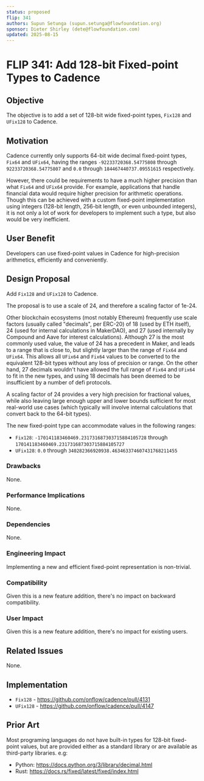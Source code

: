 ```yaml
---
status: proposed 
flip: 341
authors: Supun Setunga (supun.setunga@flowfoundation.org)
sponsor: Dieter Shirley (dete@flowfoundation.com)
updated: 2025-08-15
---
```


# FLIP 341: Add 128-bit Fixed-point Types to Cadence

## Objective

The objective is to add a set of 128-bit wide fixed-point types, `Fix128` and `UFix128` to Cadence.

## Motivation

Cadence currently only supports 64-bit wide decimal fixed-point types, `Fix64` and `UFix64`, 
having the ranges `-92233720368.54775808` through `92233720368.54775807` and `0.0` through `184467440737.09551615`
respectively.

However, there could be requirements to have a much higher precision than what `Fix64` and `UFix64` provide.
For example, applications that handle financial data would require higher precision for arithmetic operations.
Though this can be achieved with a custom fixed-point implementation using integers (128-bit length, 256-bit length,
or even unbounded integers), it is not only a lot of work for developers to implement such a type,
but also would be very inefficient.

## User Benefit

Developers can use fixed-point values in Cadence for high-precision arithmetics, efficiently and conveniently.

## Design Proposal

Add `Fix128` and `UFix128` to Cadence.

The proposal is to use a scale of 24, and therefore a scaling factor of 1e-24.

Other blockchain ecosystems (most notably Ethereum) frequently use scale factors (usually called "decimals", per ERC-20)
of 18 (used by ETH itself), 24 (used for internal calculations in MakerDAO), and 27 (used internally by Compound and Aave
for interest calculations).
Although 27 is the most commonly used value, the value of 24 has a precedent in Maker, and leads to a range that is
close to, but slightly larger than the range of `Fix64` and `UFix64`.
This allows all `UFix64` and `Fix64` values to be converted to the equivalent 128-bit types without any loss of precision
or range.
On the other hand, 27 decimals wouldn't have allowed the full range of `Fix64` and `UFix64` to fit in the new types, 
and using 18 decimals has been deemed to be insufficient by a number of defi protocols.

A scaling factor of 24 provides a very high precision for fractional values, while also leaving large enough upper and 
lower bounds sufficient for most real-world use cases (which typically will involve internal calculations that convert
back to the 64-bit types).

The new fixed-point type can accommodate values in the following ranges:
- `Fix128`: `-170141183460469.231731687303715884105728` through `170141183460469.231731687303715884105727`
- `UFix128`: `0.0` through `340282366920938.463463374607431768211455`

### Drawbacks

None.

### Performance Implications

None.

### Dependencies

None.

### Engineering Impact

Implementing a new and efficient fixed-point representation is non-trivial.

### Compatibility

Given this is a new feature addition, there's no impact on backward compatibility.

### User Impact

Given this is a new feature addition, there's no impact for existing users.

## Related Issues

None.

## Implementation
- `Fix128` - https://github.com/onflow/cadence/pull/4131
- `UFix128` - https://github.com/onflow/cadence/pull/4147

## Prior Art

Most programing languages do not have built-in types for 128-bit fixed-point values, but are provided either
as a standard library or are available as third-party libraries. e.g:
- Python: https://docs.python.org/3/library/decimal.html
- Rust: https://docs.rs/fixed/latest/fixed/index.html

